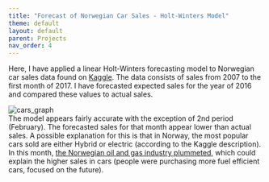 ```yaml
---
title: "Forecast of Norwegian Car Sales - Holt-Winters Model"
theme: default
layout: default
parent: Projects
nav_order: 4
---
```


Here, I have applied a linear Holt-Winters forecasting model to Norwegian car sales data found on [Kaggle](https://www.kaggle.com/dmi3kno/newcarsalesnorway). The data consists of sales from 2007 to the first month of 2017. I have forecasted expected sales for the year of 2016 and compared these values to actual sales.


![cars_graph](https://user-images.githubusercontent.com/76073032/103423349-baa6a780-4b6b-11eb-837b-501690f26501.png) <br>
The model appears fairly accurate with the exception of 2nd period (February). The forecasted sales for that month appear lower than actual sales. A possible explanation for this is that in Norway, the most popular cars sold are either Hybrid or electric (according to the Kaggle description). In this month, [the Norwegian oil and gas industry plummeted](https://www.bbc.com/news/business-35318236), which could explain the higher sales in cars (people were purchasing more fuel efficient cars, focused on the future).  
